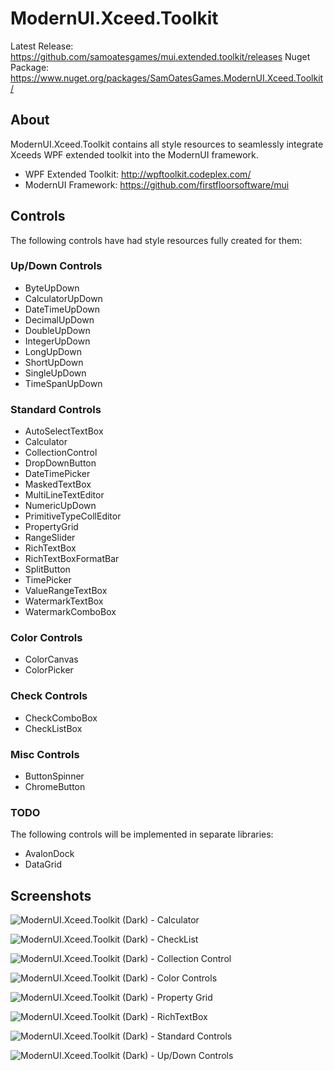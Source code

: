 # ModernUI.Xceed.Toolkit

Latest Release: https://github.com/samoatesgames/mui.extended.toolkit/releases
Nuget Package: https://www.nuget.org/packages/SamOatesGames.ModernUI.Xceed.Toolkit/

## About

ModernUI.Xceed.Toolkit contains all style resources to seamlessly integrate Xceeds WPF extended toolkit into the ModernUI framework.

 * WPF Extended Toolkit: http://wpftoolkit.codeplex.com/
 * ModernUI Framework: https://github.com/firstfloorsoftware/mui

## Controls

The following controls have had style resources fully created for them:

### Up/Down Controls

 * ByteUpDown
 * CalculatorUpDown
 * DateTimeUpDown
 * DecimalUpDown
 * DoubleUpDown
 * IntegerUpDown
 * LongUpDown
 * ShortUpDown
 * SingleUpDown
 * TimeSpanUpDown
 
### Standard Controls

 * AutoSelectTextBox
 * Calculator
 * CollectionControl
 * DropDownButton
 * DateTimePicker
 * MaskedTextBox
 * MultiLineTextEditor
 * NumericUpDown
 * PrimitiveTypeCollEditor
 * PropertyGrid
 * RangeSlider
 * RichTextBox
 * RichTextBoxFormatBar
 * SplitButton
 * TimePicker
 * ValueRangeTextBox
 * WatermarkTextBox
 * WatermarkComboBox
 
### Color Controls

 * ColorCanvas
 * ColorPicker
 
### Check Controls

 * CheckComboBox
 * CheckListBox
 
### Misc Controls

 * ButtonSpinner
 * ChromeButton

### TODO


The following controls will be implemented in separate libraries: 
 
 * AvalonDock
 * DataGrid
  
## Screenshots

![ModernUI.Xceed.Toolkit (Dark) - Calculator](https://raw.githubusercontent.com/samoatesgames/mui.extended.toolkit/master/Screenshots/ModernUI.Xceed.Toolkit-Dark-Calculator-Controls.gif "ModernUI.Xceed.Toolkit (Dark) - Calculator")

![ModernUI.Xceed.Toolkit (Dark) - CheckList](https://raw.githubusercontent.com/samoatesgames/mui.extended.toolkit/master/Screenshots/ModernUI.Xceed.Toolkit-Dark-CheckList-Controls.gif "ModernUI.Xceed.Toolkit (Dark) - CheckList")

![ModernUI.Xceed.Toolkit (Dark) - Collection Control](https://raw.githubusercontent.com/samoatesgames/mui.extended.toolkit/master/Screenshots/ModernUI.Xceed.Toolkit-Dark-Collection-Controls.gif "ModernUI.Xceed.Toolkit (Dark) - Collection Control")

![ModernUI.Xceed.Toolkit (Dark) - Color Controls](https://raw.githubusercontent.com/samoatesgames/mui.extended.toolkit/master/Screenshots/ModernUI.Xceed.Toolkit-Dark-Color-Controls.gif "ModernUI.Xceed.Toolkit (Dark) - Color Controls")

![ModernUI.Xceed.Toolkit (Dark) - Property Grid](https://raw.githubusercontent.com/samoatesgames/mui.extended.toolkit/master/Screenshots/ModernUI.Xceed.Toolkit-Dark-Property-Grid-Controls.gif "ModernUI.Xceed.Toolkit (Dark) - Property Grid")

![ModernUI.Xceed.Toolkit (Dark) - RichTextBox](https://raw.githubusercontent.com/samoatesgames/mui.extended.toolkit/master/Screenshots/ModernUI.Xceed.Toolkit-Dark-RichTextBox-Controls.png "ModernUI.Xceed.Toolkit (Dark) - RichTextBox")

![ModernUI.Xceed.Toolkit (Dark) - Standard Controls](https://raw.githubusercontent.com/samoatesgames/mui.extended.toolkit/master/Screenshots/ModernUI.Xceed.Toolkit-Dark-Standard-Controls.gif "ModernUI.Xceed.Toolkit (Dark) - Standard Controls")

![ModernUI.Xceed.Toolkit (Dark) - Up/Down Controls](https://raw.githubusercontent.com/samoatesgames/mui.extended.toolkit/master/Screenshots/ModernUI.Xceed.Toolkit-Dark-Up-Down-Controls.gif "ModernUI.Xceed.Toolkit (Dark) - Up/Down Controls")